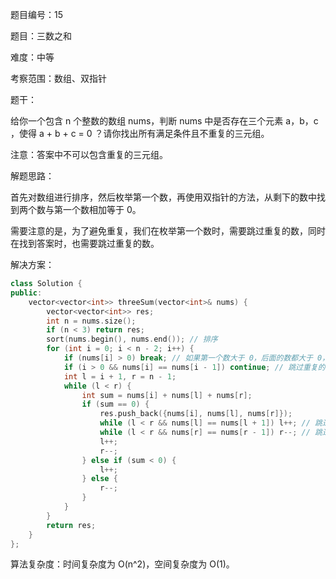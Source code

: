 题目编号：15

题目：三数之和

难度：中等

考察范围：数组、双指针

题干：

给你一个包含 n 个整数的数组 nums，判断 nums 中是否存在三个元素 a，b，c ，使得 a + b + c = 0 ？请你找出所有满足条件且不重复的三元组。

注意：答案中不可以包含重复的三元组。

解题思路：

首先对数组进行排序，然后枚举第一个数，再使用双指针的方法，从剩下的数中找到两个数与第一个数相加等于 0。

需要注意的是，为了避免重复，我们在枚举第一个数时，需要跳过重复的数，同时在找到答案时，也需要跳过重复的数。

解决方案：

```cpp
class Solution {
public:
    vector<vector<int>> threeSum(vector<int>& nums) {
        vector<vector<int>> res;
        int n = nums.size();
        if (n < 3) return res;
        sort(nums.begin(), nums.end()); // 排序
        for (int i = 0; i < n - 2; i++) {
            if (nums[i] > 0) break; // 如果第一个数大于 0，后面的数都大于 0，不可能相加等于 0
            if (i > 0 && nums[i] == nums[i - 1]) continue; // 跳过重复的数
            int l = i + 1, r = n - 1;
            while (l < r) {
                int sum = nums[i] + nums[l] + nums[r];
                if (sum == 0) {
                    res.push_back({nums[i], nums[l], nums[r]});
                    while (l < r && nums[l] == nums[l + 1]) l++; // 跳过重复的数
                    while (l < r && nums[r] == nums[r - 1]) r--; // 跳过重复的数
                    l++;
                    r--;
                } else if (sum < 0) {
                    l++;
                } else {
                    r--;
                }
            }
        }
        return res;
    }
};
```

算法复杂度：时间复杂度为 O(n^2)，空间复杂度为 O(1)。